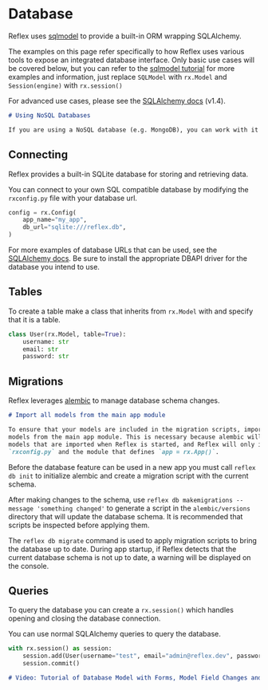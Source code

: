 # Database

Reflex uses [sqlmodel](https://sqlmodel.tiangolo.com) to provide a built-in ORM wrapping SQLAlchemy.

The examples on this page refer specifically to how Reflex uses various tools to
expose an integrated database interface.  Only basic use cases will be covered
below, but you can refer to the
[sqlmodel tutorial](https://sqlmodel.tiangolo.com/tutorial/select/)
for more examples and information, just replace `SQLModel` with `rx.Model` and
`Session(engine)` with `rx.session()`

For advanced use cases, please see the
[SQLAlchemy docs](https://docs.sqlalchemy.org/en/14/orm/quickstart.html) (v1.4).

```md alert info
# Using NoSQL Databases

If you are using a NoSQL database (e.g. MongoDB), you can work with it in Reflex by installing the appropriate Python client library. In this case, Reflex will not provide any ORM features.
```

## Connecting

Reflex provides a built-in SQLite database for storing and retrieving data.

You can connect to your own SQL compatible database by modifying the
`rxconfig.py` file with your database url.

```python
config = rx.Config(
    app_name="my_app",
    db_url="sqlite:///reflex.db",
)
```

For more examples of database URLs that can be used, see the [SQLAlchemy
docs](https://docs.sqlalchemy.org/en/14/core/engines.html#backend-specific-urls).
Be sure to install the appropriate DBAPI driver for the database you intend to
use.

## Tables

To create a table make a class that inherits from `rx.Model` with and specify
that it is a table.

```python
class User(rx.Model, table=True):
    username: str
    email: str
    password: str   
```

## Migrations

Reflex leverages [alembic](https://alembic.sqlalchemy.org/en/latest/)
to manage database schema changes.

```md alert warning
# Import all models from the main app module

To ensure that your models are included in the migration scripts, import all
models from the main app module. This is necessary because alembic will only see
models that are imported when Reflex is started, and Reflex will only import
`rxconfig.py` and the module that defines `app = rx.App()`.
```

Before the database feature can be used in a new app you must call `reflex db init`
to initialize alembic and create a migration script with the current schema.

After making changes to the schema, use
`reflex db makemigrations --message 'something changed'`
to generate a script in the `alembic/versions` directory that will update the
database schema. It is recommended that scripts be inspected before applying
them.

The `reflex db migrate` command is used to apply migration scripts to bring the
database up to date. During app startup, if Reflex detects that the current
database schema is not up to date, a warning will be displayed on the console.

## Queries

To query the database you can create a `rx.session()`
which handles opening and closing the database connection.

You can use normal SQLAlchemy queries to query the database.

```python
with rx.session() as session:
    session.add(User(username="test", email="admin@reflex.dev", password="admin"))
    session.commit()
```

```md video https://youtube.com/embed/ITOZkzjtjUA?start=6835&end=8225
# Video: Tutorial of Database Model with Forms, Model Field Changes and Migrations, and adding a DateTime Field
```